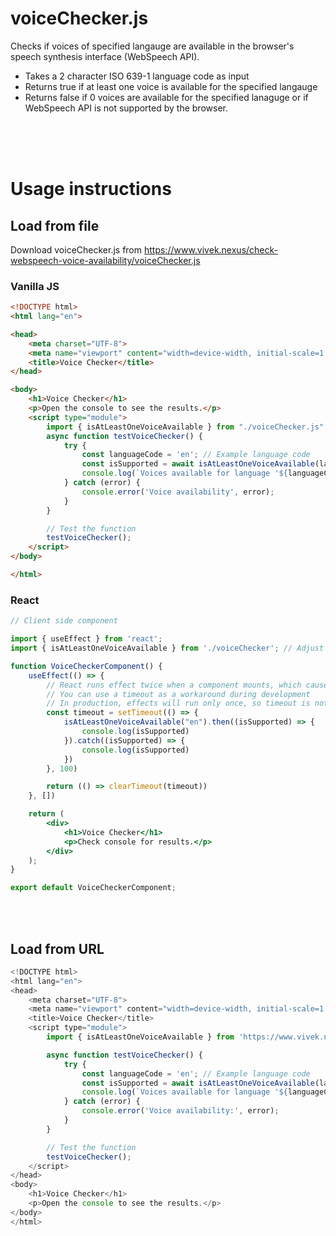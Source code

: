 # voiceChecker.js
Checks if voices of specified langauge are available in the browser's speech synthesis interface (WebSpeech API).
- Takes a 2 character ISO 639-1 language code as input
- Returns true if at least one voice is available for the specified langauge
- Returns false if 0 voices are available for the specified lanaguge or if WebSpeech API is not supported by the browser.

<br />
<br />
<br />

# Usage instructions
## Load from file
Download voiceChecker.js from https://www.vivek.nexus/check-webspeech-voice-availability/voiceChecker.js

### Vanilla JS
```` html
<!DOCTYPE html>
<html lang="en">

<head>
    <meta charset="UTF-8">
    <meta name="viewport" content="width=device-width, initial-scale=1.0">
    <title>Voice Checker</title>
</head>

<body>
    <h1>Voice Checker</h1>
    <p>Open the console to see the results.</p>
    <script type="module">
        import { isAtLeastOneVoiceAvailable } from "./voiceChecker.js"
        async function testVoiceChecker() {
            try {
                const languageCode = 'en'; // Example language code
                const isSupported = await isAtLeastOneVoiceAvailable(languageCode);
                console.log(`Voices available for language '${languageCode}':`, isSupported);
            } catch (error) {
                console.error('Voice availability', error);
            }
        }

        // Test the function
        testVoiceChecker();
    </script>
</body>

</html>
````

### React
````jsx
// Client side component

import { useEffect } from 'react';
import { isAtLeastOneVoiceAvailable } from './voiceChecker'; // Adjust the path as per your file structure

function VoiceCheckerComponent() {
    useEffect(() => {
        // React runs effect twice when a component mounts, which causes issues with WebSpeech API events in the voiceChecker module. See https://react.dev/reference/react/useEffect#my-effect-runs-twice-when-the-component-mounts
        // You can use a timeout as a workaround during development
        // In production, effects will run only once, so timeout is not needed
        const timeout = setTimeout(() => {
            isAtLeastOneVoiceAvailable("en").then((isSupported) => {
                console.log(isSupported)
            }).catch((isSupported) => {
                console.log(isSupported)
            })
        }, 100)

        return (() => clearTimeout(timeout))
    }, [])

    return (
        <div>
            <h1>Voice Checker</h1>
            <p>Check console for results.</p>
        </div>
    );
}

export default VoiceCheckerComponent;
````

<br />
<br />


## Load from URL
````js
<!DOCTYPE html>
<html lang="en">
<head>
    <meta charset="UTF-8">
    <meta name="viewport" content="width=device-width, initial-scale=1.0">
    <title>Voice Checker</title>
    <script type="module">
        import { isAtLeastOneVoiceAvailable } from 'https://www.vivek.nexus/check-webspeech-voice-availability/voiceChecker.js';

        async function testVoiceChecker() {
            try {
                const languageCode = 'en'; // Example language code
                const isSupported = await isAtLeastOneVoiceAvailable(languageCode);
                console.log(`Voices available for language '${languageCode}':`, isSupported);
            } catch (error) {
                console.error('Voice availability:', error);
            }
        }

        // Test the function
        testVoiceChecker();
    </script>
</head>
<body>
    <h1>Voice Checker</h1>
    <p>Open the console to see the results.</p>
</body>
</html>
````
